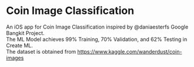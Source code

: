 # Coin Image Classification

An iOS app for Coin Image Classification inspired by @daniaesterfs Google Bangkit Project.<br>
The ML Model achieves 99% Training, 70% Validation, and 62% Testing in Create ML.<br>
The dataset is obtained from https://www.kaggle.com/wanderdust/coin-images
